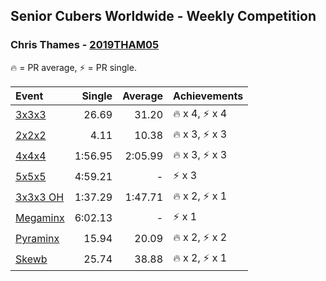 ## Senior Cubers Worldwide - Weekly Competition
### Chris Thames - [2019THAM05](https://www.worldcubeassociation.org/persons/2019THAM05)

🔥 = PR average, ⚡ = PR single.

| Event | Single | Average | Achievements|
| :-- | --: | --: | :-- |
| [3x3x3](chris_thames/333.md) | 26.69 | 31.20 | 🔥 x 4, ⚡ x 4 |
| [2x2x2](chris_thames/222.md) | 4.11 | 10.38 | 🔥 x 3, ⚡ x 3 |
| [4x4x4](chris_thames/444.md) | 1:56.95 | 2:05.99 | 🔥 x 3, ⚡ x 3 |
| [5x5x5](chris_thames/555.md) | 4:59.21 | - | ⚡ x 3 |
| [3x3x3 OH](chris_thames/333oh.md) | 1:37.29 | 1:47.71 | 🔥 x 2, ⚡ x 1 |
| [Megaminx](chris_thames/minx.md) | 6:02.13 | - | ⚡ x 1 |
| [Pyraminx](chris_thames/pyram.md) | 15.94 | 20.09 | 🔥 x 2, ⚡ x 2 |
| [Skewb](chris_thames/skewb.md) | 25.74 | 38.88 | 🔥 x 2, ⚡ x 1 |

<!-- Global site tag (gtag.js) - Google Analytics -->
<script async src="https://www.googletagmanager.com/gtag/js?id=UA-86348435-3"></script>
<script>window.dataLayer = window.dataLayer || []; function gtag() {dataLayer.push(arguments);} gtag('js', new Date()); gtag('config', 'UA-86348435-3');</script>
